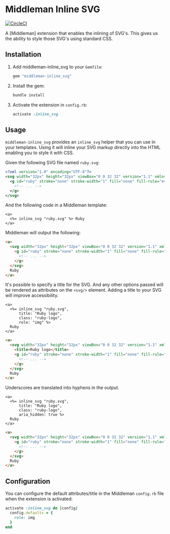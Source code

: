 # Middleman Inline SVG

[![CircleCI](https://circleci.com/gh/thoughtbot/middleman-inline_svg.svg?style=svg)](https://circleci.com/gh/thoughtbot/middleman-inline_svg)

A [Middleman] extension that enables the inlining of SVG's. This gives us the
ability to style those SVG's using standard CSS.

## Installation

1. Add middleman-inline_svg to your `Gemfile`:

    ```ruby
    gem "middleman-inline_svg"
    ```

1. Install the gem:

    ```bash
    bundle install
    ```

1. Activate the extension in `config.rb`:

    ```ruby
    activate :inline_svg
    ```

## Usage

`middleman-inline_svg` provides an `inline_svg` helper that you can use in your
templates. Using it will inline your SVG markup directly into the HTML enabling
you to style it with CSS.

Given the following SVG file named `ruby.svg`:

```xml
<?xml version="1.0" encoding="UTF-8"?>
<svg width="32px" height="32px" viewBox="0 0 32 32" version="1.1" xmlns="http://www.w3.org/2000/svg" xmlns:xlink="http://www.w3.org/1999/xlink">
  <g id="ruby" stroke="none" stroke-width="1" fill="none" fill-rule="evenodd">
    <!-- ... -->
  </g>
</svg>
```

And the following code in a Middleman template:

```erb
<a>
  <%= inline_svg "ruby.svg" %> Ruby
</a>
```

Middleman will output the following:

```html
<a>
  <svg width="32px" height="32px" viewBox="0 0 32 32" version="1.1" xmlns="http://www.w3.org/2000/svg" xmlns:xlink="http://www.w3.org/1999/xlink">
    <g id="ruby" stroke="none" stroke-width="1" fill="none" fill-rule="evenodd">
      <!-- ... -->
    </g>
  </svg>
  Ruby
</a>
```

It's possible to specify a title for the SVG. And any other options passed will
be rendered as attributes on the `<svg/>` element. Adding a title to your SVG
will improve accessibility.

```erb
<a>
  <%= inline_svg "ruby.svg",
      title: "Ruby logo",
      class: "ruby-logo",
      role: "img" %>
  Ruby
</a>
```

```html
<a>
  <svg width="32px" height="32px" viewBox="0 0 32 32" version="1.1" xmlns="http://www.w3.org/2000/svg" xmlns:xlink="http://www.w3.org/1999/xlink" class="ruby-logo" role="img">
    <title>Ruby logo</title>
    <g id="ruby" stroke="none" stroke-width="1" fill="none" fill-rule="evenodd">
      <!-- ... -->
    </g>
  </svg>
  Ruby
</a>
```

Underscores are translated into hyphens in the output.

```erb
<a>
  <%= inline_svg "ruby.svg",
      title: "Ruby logo",
      class: "ruby-logo",
      aria_hidden: true %>
  Ruby
</a>
```

```html
<a>
  <svg width="32px" height="32px" viewBox="0 0 32 32" version="1.1" xmlns="http://www.w3.org/2000/svg" xmlns:xlink="http://www.w3.org/1999/xlink" aria-hidden="true">
    <g id="ruby" stroke="none" stroke-width="1" fill="none" fill-rule="evenodd">
      <!-- ... -->
    </g>
  </svg>
  Ruby
</a>
```

## Configuration

You can configure the default attributes/title in the Middleman `config.rb` file
when the extension is activated:

```ruby
activate :inline_svg do |config|
  config.defaults = {
    role: img
  }
end
```
